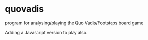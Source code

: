 # quovadis
program for analysing/playing the Quo Vadis/Footsteps board game

Adding a Javascript version to play also.
